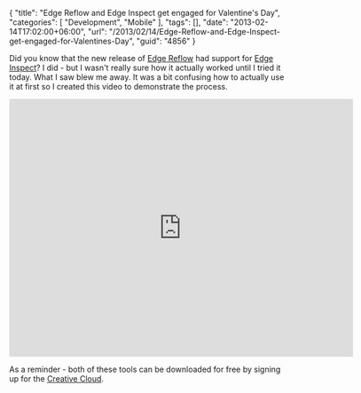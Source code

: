 {
	"title": "Edge Reflow and Edge Inspect get engaged for Valentine's Day",
	"categories": [
		"Development",
		"Mobile"
	],
	"tags": [],
	"date": "2013-02-14T17:02:00+06:00",
	"url": "/2013/02/14/Edge-Reflow-and-Edge-Inspect-get-engaged-for-Valentines-Day",
	"guid": "4856"
}

Did you know that the new release of <a href="http://html.adobe.com/edge/reflow">Edge Reflow</a> had support for <a href="http://html.adobe.com/edge/inspect">Edge Inspect</a>? I did - but I wasn't really sure how it actually worked until I tried it today. What I saw blew me away. It was a bit confusing how to actually use it at first so I created this video to demonstrate the process. 

<iframe width="620" height="465" src="http://www.youtube.com/embed/uie4EkTg5B0?rel=0" frameborder="0" allowfullscreen></iframe>

As a reminder - both of these tools can be downloaded for free by signing up for the <a href="https://creative.adobe.com/join/starter?promoid=KAMVY">Creative Cloud</a>.